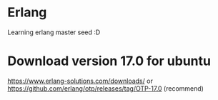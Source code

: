 # Erlang
Learning erlang master seed :D 

# Download version 17.0 for ubuntu 
https://www.erlang-solutions.com/downloads/
or
https://github.com/erlang/otp/releases/tag/OTP-17.0 (recommend)

